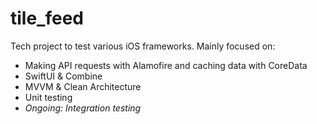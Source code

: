 # tile_feed
Tech project to test various iOS frameworks. Mainly focused on:

- Making API requests with Alamofire and caching data with CoreData
- SwiftUI & Combine
- MVVM & Clean Architecture
- Unit testing
- *Ongoing: Integration testing*
